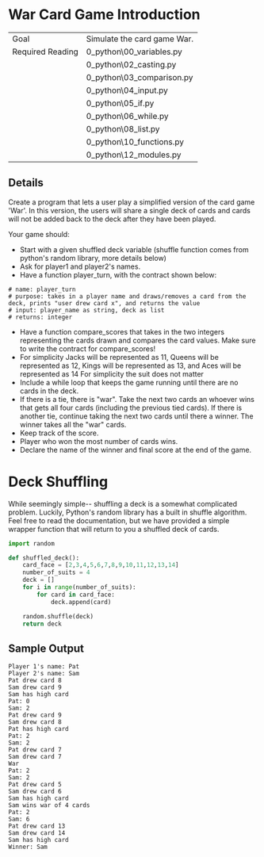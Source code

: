 # War Card Game Introduction

|||
|---|---|
|Goal|Simulate the card game War.|
|Required Reading| 0_python\00_variables.py|
||0_python\02_casting.py|
||0_python\03_comparison.py|
||0_python\04_input.py|
||0_python\05_if.py|
||0_python\06_while.py|
||0_python\08_list.py|
||0_python\10_functions.py|
||0_python\12_modules.py|


## Details
Create a program that lets a user play a simplified version of the card game 'War'. In this version, the users will share a single deck of cards and cards will not be added back to the deck after they have been played.

Your game should:
- Start with a given shuffled deck variable (shuffle function comes from python's random library, more details below)
- Ask for player1 and player2's names.
- Have a function player_turn, with the contract shown below:
```
# name: player_turn
# purpose: takes in a player name and draws/removes a card from the deck, prints "user drew card x", and returns the value
# input: player_name as string, deck as list
# returns: integer
```
- Have a function compare_scores that takes in the two integers representing the cards drawn and compares the card values. Make sure to write the contract for compare_scores!
- For simplicity Jacks will be represented as 11, Queens will be represented as 12, Kings will be represented as 13, and Aces will be represented as 14
For simplicity the suit does not matter
- Include a while loop that keeps the game running until there are no cards in the deck.
- If there is a tie, there is "war". Take the next two cards an whoever wins that gets all four cards (including the previous tied cards). If there is another tie, continue taking the next two cards until there a winner. The winner takes all the "war" cards.
- Keep track of the score.
- Player who won the most number of cards wins.
- Declare the name of the winner and final score at the end of the game.


# Deck Shuffling
While seemingly simple-- shuffling a deck is a somewhat complicated problem. Luckily, Python's random library has a built in shuffle algorithm. Feel free to read the documentation, but we have provided a simple wrapper function that will return to you a shuffled deck of cards.

```python
import random

def shuffled_deck():
    card_face = [2,3,4,5,6,7,8,9,10,11,12,13,14]
    number_of_suits = 4
    deck = []
    for i in range(number_of_suits):
        for card in card_face:
            deck.append(card)

    random.shuffle(deck)
    return deck
```

## Sample Output
```
Player 1's name: Pat
Player 2's name: Sam
Pat drew card 8
Sam drew card 9
Sam has high card
Pat: 0
Sam: 2
Pat drew card 9
Sam drew card 8
Pat has high card
Pat: 2
Sam: 2
Pat drew card 7
Sam drew card 7
War
Pat: 2
Sam: 2
Pat drew card 5
Sam drew card 6
Sam has high card
Sam wins war of 4 cards
Pat: 2
Sam: 6
Pat drew card 13
Sam drew card 14
Sam has high card
Winner: Sam
```
